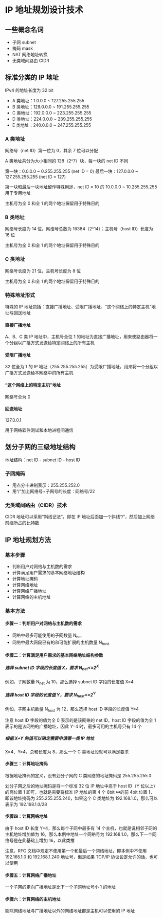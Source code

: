 # IP 地址规划设计技术

## 一些概念名词

* 子网 subnet
* 掩码 mask
* NAT 网络地址转换
* 无类域间路由 CIDR

## 标准分类的 IP 地址

IPv4 的地址长度为 32 bit

* A 类地址：1.0.0.0 ~ 127.255.255.255
* B 类地址：128.0.0.0 ~ 191.255.255.255
* C 类地址：192.0.0.0 ~ 223.255.255.255
* D 类地址：224.0.0.0 ~ 239.255.255.255
* E 类地址：240.0.0.0 ~ 247.255.255.255

### A 类地址

网络号（net ID）第一位为 0，其余 7 位可以分配

A 类地址共分为大小相同的 128（2^7）块，每一块的 net ID 不同

第一块：0.0.0.0 ~ 0.255.255.255 (net ID = 0)
最后一块：127.0.0.0 ~ 127.255.255.255 (net ID = 127)

第一块和最后一块地址留作特殊用途，net ID = 10 的 10.0.0.0 ~ 10.255.255.255 用于专用地址

主机号为全 0 和全 1 的两个地址保留用于特殊目的

### B 类地址

网络号长度为 14 位，网络号总数为 16384（2^14）；主机号（host ID）长度为 16 位

主机号为全 0 和全 1 的两个地址保留用于特殊目的

### C 类地址

网络号长度为 21 位，主机号长度为 8 位

主机号为全 0 和全 1 的两个地址保留用于特殊目的

### 特殊地址形式

特殊的 IP 地址包括：直接广播地址、受限广播地址、“这个网络上的特定主机”地址与回送地址

#### 直接广播地址

A、B、C 类 IP 地址中，主机号全位 1 的地址为直接广播地址，用来使路由器将一个分组以广播方式发送给特定网络上的所有主机

#### 受限广播地址

32 位全为 1 的 IP 地址（255.255.255.255）为受限广播地址，用来将一个分组以广播方式发送给本网络中的所有主机

#### “这个网络上的特定主机”地址

网络号全为 0

#### 回送地址

127.0.0.1

用于网络软件测试和本地进程间通信

## 划分子网的三级地址结构

地址结构：net ID - subnet ID - host ID

### 子网掩码

* 用点分十进制表示：255.255.252.0
* 用“/”加上网络号+子网号的长度：网络号/22

### 无类域间路由（CIDR）技术

CIDR 地址可以采用“斜线记法”，即在 IP 地址后面加一个斜线“/”，然后加上网络前缀所占的比特数

## IP 地址规划方法

### 基本步骤

* 判断用户对网络与主机数的需求
* 计算满足用户需求的基本网络地址结构
* 计算地址掩码
* 计算网络地址
* 计算网络广播地址
* 计算网络的主机地址

### 基本方法

#### 步骤一：判断用户对网络与主机数的需求

* 网络中最多可能使用的子网数量 N<sub>net</sub>
* 网络中最大网段已有的和可能扩展的主机数量 N<sub>host</sub>

#### 步骤二：计算满足用户需求的基本网络地址结构参数

##### 选择 subnet ID 字段的长度值 X，要求 N<sub>net</sub><=2<sup>X</sup>

例如，子网数量 N<sub>net</sub> 为 10，那么选择 subnet ID 字段的长度值 X=4

##### 选择 host ID 字段的长度值 Y，要求 N<sub>host</sub><=2<sup>Y</sup>

例如，子网主机数量 N<sub>host</sub> 为 12，那么选择 host ID 字段的长度值 Y=4

注意 host ID 字段的值为全 0 表示的是该网络的 net ID，host ID 字段的值为全 1 表示的是该网络的广播地址，因此 Y=4 时，最多可用的主机号只有 14 个

##### 根据 X+Y 的值可以确定需要申请哪一类  IP 地址

X=4、Y=4，总和长度为 8，那么一个 C 类地址段就可以满足要求

#### 步骤三：计算地址掩码

根据地址掩码的定义，没有划分子网的 C 类网络的地址掩码是 255.255.255.0

划分子网之后的地址掩码是将一个标准 32 位 IP 地址中高于 host ID（Y 位以上）的高位置 1 即可，也就是需要将标准 IP 地址的第 4 个 8bit 中的前 4bit 位置 1，即该地址掩码为 255.255.255.240，如果这个 C 类地址为 192.168.1.0，那么可以表示为 192.168.1.0/28

#### 步骤四：计算网络地址

由于 host ID 长度 Y=4，那么每个子网中最多有 14 个主机，也就是说相邻子网的主机地址增加值为 16，那么本例中地址一个网络号为 192.168.1.0，那么下一个网络号是在此基础上增加 16，以此类推

注意，RFC 文档中规定不使用第一个和最后一个网络地址，即本例中不使用 192.168.1.0 和 192.168.1.240 地址号，但是如果 TCP/IP 协议设定允许的话，也可以使用

#### 步骤五：计算网络广播地址

一个子网的定向广播地址是比下一个子网地址号小 1 的地址

#### 步骤六：计算网络的主机地址

剔除网络地址与广播地址以外的网络地址都是主机可以使用的 IP 地址